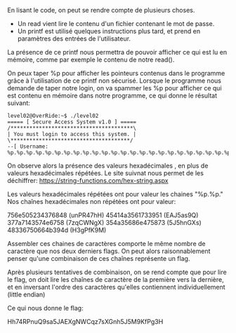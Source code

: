 En lisant le code, on peut se rendre compte de plusieurs choses.

- Un read vient lire le contenu d'un fichier contenant le mot de passe.
- Un printf est utilisé quelques instructions plus tard, et prend en paramètres des entrées de l'utilisateur.

La présence de ce printf nous permettra de pouvoir afficher ce qui est lu en mémoire, comme par exemple le contenu de notre read().

On peux taper %p pour afficher les pointeurs contenus dans le programme grâce à l'utilisation de ce printf non sécurisé.
Lorsque le programme nous demande de taper notre login, on va spammer les %p pour afficher ce qui est contenu en mémoire dans notre programme, ce qui donne le résultat suivant:

```
level02@OverRide:~$ ./level02
===== [ Secure Access System v1.0 ] =====
/***************************************\
| You must login to access this system. |
\**************************************/
--[ Username: %p.%p.%p.%p.%p.%p.%p.%p.%p.%p.%p.%p.%p.%p.%p.%p.%p.%p.%p.%p.%p.%p.%p.%p.%p.%p.%p.%p.%p.%p.%p.%p.%p.%p.%p.%p.%p.%p.%p.%p.%p.%p.%p.%p.%p.%p.%p.%p
```

On observe alors la présence des valeurs hexadécimales , en plus de valeurs hexadécimales répétées.
Le site suivnat nous permet de les déchiffrer: https://string-functions.com/hex-string.aspx

Les valeurs hexadécimales répétées ont pour valeur les chaines "%p.%p."
Nos chaînes hexadécimales non répétées ont pour valeur:

756e505234376848 (unPR47hH)
45414a3561733951 (EAJ5as9Q)
377a7143574e6758 (7zqCWNgX)
354a35686e475873 (5J5hnGXs)
48336750664b394d (H3gPfK9M)

Assembler ces chaines de caractères comporte le même nombre de caractère que nos deux derniers flags.
On peut alors raisonnablement penser qu'une combinaison de ces chaînes représente un flag.

Après plusieurs tentatives de combinaison, on se rend compte que pour lire le flag, on doit lire les chaînes de caractère de la première vers la dernière,
et en inversant l'ordre des caractères qu'elles contiennent individuellement (little endian)

Ce qui nous donne le flag:

Hh74RPnuQ9sa5JAEXgNWCqz7sXGnh5J5M9KfPg3H
